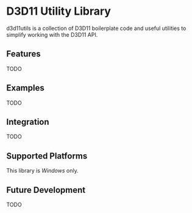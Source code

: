 # D3D11 Utility Library

d3d11utils is a collection of D3D11 boilerplate code and useful utilities to simplify working with the D3D11 API.

## Features
TODO

## Examples
TODO

## Integration
TODO

## Supported Platforms

This library is *Windows* only.

## Future Development
TODO
